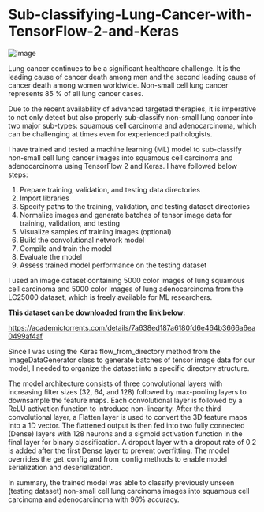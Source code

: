 # Sub-classifying-Lung-Cancer-with-TensorFlow-2-and-Keras
![image](https://github.com/shantanufuke/Sub-classifying-Lung-Cancer-with-TensorFlow-2-and-Keras/assets/104629474/1b2e0aff-91b4-48aa-a027-575af1df7895)

Lung cancer continues to be a significant healthcare challenge. It is the leading cause of cancer death among men and the second leading cause of cancer death among women worldwide. 
Non-small cell lung cancer represents 85 % of all lung cancer cases. 

Due to the recent availability of advanced targeted therapies, it is imperative to not only detect but also properly sub-classify non-small lung cancer into two major sub-types: squamous 
cell carcinoma and adenocarcinoma, which can be challenging at times even for experienced pathologists.

I have trained and tested a machine learning (ML) model to sub-classify non-small cell lung cancer images into squamous cell carcinoma and adenocarcinoma using TensorFlow 2 and Keras. 
I have followed below steps:

1. Prepare training, validation, and testing data directories
2. Import libraries
3. Specify paths to the training, validation, and testing dataset directories
4. Normalize images and generate batches of tensor image data for training, validation, and testing
5. Visualize samples of training images (optional)
6. Build the convolutional network model
7. Compile and train the model
8. Evaluate the model
9. Assess trained model performance on the testing dataset

I used an image dataset containing 5000 color images of lung squamous cell carcinoma and 5000 color images of lung adenocarcinoma from the LC25000 dataset, which is freely available for ML researchers.

**This dataset can be downloaded from the link below:**

https://academictorrents.com/details/7a638ed187a6180fd6e464b3666a6ea0499af4af

Since I was using the Keras flow_from_directory method from the ImageDataGenerator class to generate batches of tensor image data for our model, I needed to organize the dataset into a specific directory 
structure.

The model architecture consists of three convolutional layers with increasing filter sizes (32, 64, and 128) followed by max-pooling layers to downsample the feature maps. Each convolutional layer is 
followed by a ReLU activation function to introduce non-linearity. After the third convolutional layer, a Flatten layer is used to convert the 3D feature maps into a 1D vector. The flattened output 
is then fed into two fully connected (Dense) layers with 128 neurons and a sigmoid activation function in the final layer for binary classification. A dropout layer with a dropout rate of 0.2 is added 
after the first Dense layer to prevent overfitting. The model overrides the get_config and from_config methods to enable model serialization and deserialization.

In summary, the trained model was able to classify previously unseen (testing dataset) non-small cell lung carcinoma images into squamous cell carcinoma and adenocarcinoma with 96% accuracy.












